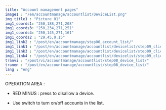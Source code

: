 ```yaml
---
title: "Account management pages"
image1 : "/en/accountmanage/accountlist/DeviceList.png"
img_title1 : "Picture 01"
img1_coords1: "250,188,271,208"
img1_coords3: "250,234,271,251"
img1_coords4: "250,145,271,161"
img1_coords2 : "29,45,0,15"
img1_link2 : "/post/en/accountmanage/step06_account_list/"
img1_link1 : "/post/en/accountmanage/accountlist/devicelist/step09_click_on_remove_device/"
img1_link3 : "/post/en/accountmanage/accountlist/devicelist/step09_click_on_remove_device/"
img1_link4 : "/post/en/accountmanage/accountlist/devicelist/step09_click_on_remove_device/"
tranvi : "/post/vi/accountmanage/accountlist/step08_device_list/"
tranen : "/post/en/accountmanage/accountlist/step08_device_list/"
lang : "eng"
---
```

OPERATION AREA :

- RED MINUS : press to disallow a device.

- Use switch to turn on/off accounts in the list.		
